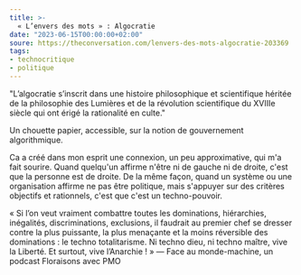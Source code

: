 ```yaml
---
title: >-
  « L’envers des mots » : Algocratie
date: "2023-06-15T00:00:00+02:00"
soure: https://theconversation.com/lenvers-des-mots-algocratie-203369
tags:
- technocritique
- politique
---
```


"L’algocratie s’inscrit dans une histoire philosophique et scientifique héritée de la philosophie des Lumières et de la révolution scientifique du XVIIIe siècle qui ont érigé la rationalité en culte."

Un chouette papier, accessible, sur la notion de gouvernement algorithmique. 

Ca a créé dans mon esprit une connexion, un peu approximative, qui m'a fait sourire. Quand quelqu'un affirme n'être ni de gauche ni de droite, c'est que la personne est de droite. De la même façon, quand un système ou une organisation affirme ne pas être politique, mais s'appuyer sur des critères objectifs et rationnels, c'est que c'est un techno-pouvoir. 

« Si l’on veut vraiment combattre toutes les dominations, hiérarchies, inégalités, discriminations, exclusions, il faudrait au premier chef se dresser contre la plus puissante, la plus menaçante et la moins réversible des dominations : le techno totalitarisme. Ni techno dieu, ni techno maître, vive la Liberté. Et surtout, vive l’Anarchie ! » — Face au monde-machine, un podcast Floraisons avec PMO